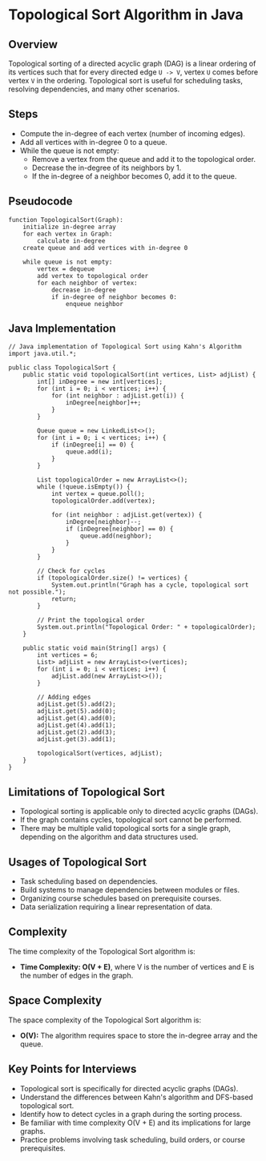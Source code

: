 Topological Sort Algorithm in Java
==================================

Overview
--------

Topological sorting of a directed acyclic graph (DAG) is a linear ordering of its vertices such that for every directed edge `U -> V`, vertex `U` comes before vertex `V` in the ordering. Topological sort is useful for scheduling tasks, resolving dependencies, and many other scenarios.

Steps
-----

*   Compute the in-degree of each vertex (number of incoming edges).
*   Add all vertices with in-degree 0 to a queue.
*   While the queue is not empty:
    *   Remove a vertex from the queue and add it to the topological order.
    *   Decrease the in-degree of its neighbors by 1.
    *   If the in-degree of a neighbor becomes 0, add it to the queue.

Pseudocode
----------

    function TopologicalSort(Graph):
        initialize in-degree array
        for each vertex in Graph:
            calculate in-degree
        create queue and add vertices with in-degree 0
    
        while queue is not empty:
            vertex = dequeue
            add vertex to topological order
            for each neighbor of vertex:
                decrease in-degree
                if in-degree of neighbor becomes 0:
                    enqueue neighbor
    

Java Implementation
-------------------

    // Java implementation of Topological Sort using Kahn's Algorithm
    import java.util.*;
    
    public class TopologicalSort {
        public static void topologicalSort(int vertices, List> adjList) {
            int[] inDegree = new int[vertices];
            for (int i = 0; i < vertices; i++) {
                for (int neighbor : adjList.get(i)) {
                    inDegree[neighbor]++;
                }
            }
    
            Queue queue = new LinkedList<>();
            for (int i = 0; i < vertices; i++) {
                if (inDegree[i] == 0) {
                    queue.add(i);
                }
            }
    
            List topologicalOrder = new ArrayList<>();
            while (!queue.isEmpty()) {
                int vertex = queue.poll();
                topologicalOrder.add(vertex);
    
                for (int neighbor : adjList.get(vertex)) {
                    inDegree[neighbor]--;
                    if (inDegree[neighbor] == 0) {
                        queue.add(neighbor);
                    }
                }
            }
    
            // Check for cycles
            if (topologicalOrder.size() != vertices) {
                System.out.println("Graph has a cycle, topological sort not possible.");
                return;
            }
    
            // Print the topological order
            System.out.println("Topological Order: " + topologicalOrder);
        }
    
        public static void main(String[] args) {
            int vertices = 6;
            List> adjList = new ArrayList<>(vertices);
            for (int i = 0; i < vertices; i++) {
                adjList.add(new ArrayList<>());
            }
    
            // Adding edges
            adjList.get(5).add(2);
            adjList.get(5).add(0);
            adjList.get(4).add(0);
            adjList.get(4).add(1);
            adjList.get(2).add(3);
            adjList.get(3).add(1);
    
            topologicalSort(vertices, adjList);
        }
    }
    

Limitations of Topological Sort
-------------------------------

*   Topological sorting is applicable only to directed acyclic graphs (DAGs).
*   If the graph contains cycles, topological sort cannot be performed.
*   There may be multiple valid topological sorts for a single graph, depending on the algorithm and data structures used.

Usages of Topological Sort
--------------------------

*   Task scheduling based on dependencies.
*   Build systems to manage dependencies between modules or files.
*   Organizing course schedules based on prerequisite courses.
*   Data serialization requiring a linear representation of data.

Complexity
----------

The time complexity of the Topological Sort algorithm is:

*   **Time Complexity: O(V + E)**, where V is the number of vertices and E is the number of edges in the graph.

Space Complexity
----------------

The space complexity of the Topological Sort algorithm is:

*   **O(V):** The algorithm requires space to store the in-degree array and the queue.

Key Points for Interviews
-------------------------

*   Topological sort is specifically for directed acyclic graphs (DAGs).
*   Understand the differences between Kahn's algorithm and DFS-based topological sort.
*   Identify how to detect cycles in a graph during the sorting process.
*   Be familiar with time complexity O(V + E) and its implications for large graphs.
*   Practice problems involving task scheduling, build orders, or course prerequisites.